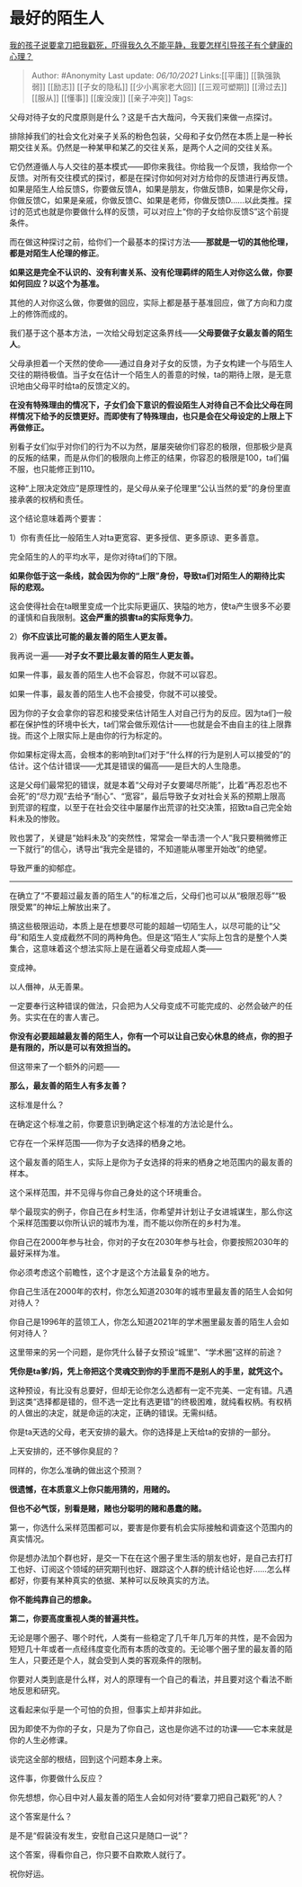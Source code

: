 # 最好的陌生人
[我的孩子说要拿刀把我戳死，吓得我久久不能平静，我要怎样引导孩子有个健康的心理？](https://www.zhihu.com/question/481836166/answer/2155711537)

> Author: #Anonymity 
> Last update: *06/10/2021* 
> Links:[[平庸]] [[孰强孰弱]] [[励志]] [[子女的隐私]] [[少小离家老大回]] [[三观可塑期]] [[滑过去]] [[服从]] [[懂事]] [[废没废]] [[亲子冲突]] 
> Tags:   

父母对待子女的尺度原则是什么？这是千古大哉问，今天我们来做一点探讨。

排除掉我们的社会文化对亲子关系的粉色包装，父母和子女仍然在本质上是一种长期交往关系。仍然是一种某甲和某乙的交往关系，是两个人之间的交往关系。

它仍然遵循人与人交往的基本模式——即你来我往。你给我一个反馈，我给你一个反馈。对所有交往模式的探讨，都是在探讨你如何对对方给你的反馈进行再反馈。如果是陌生人给反馈S，你要做反馈A，如果是朋友，你做反馈B，如果是你父母，你做反馈C，如果是亲戚，你做反馈C、如果是老师，你做反馈D……以此类推。探讨的范式也就是你要做什么样的反馈，可以对应上“你的子女给你反馈S”这个前提条件。

而在做这种探讨之前，给你们一个最基本的探讨方法——**那就是一切的其他伦理，都是对陌生人伦理的修正**。

**如果这是完全不认识的、没有利害关系、没有伦理羁绊的陌生人对你这么做，你要如何回应？以这个为基准。**

其他的人对你这么做，你要做的回应，实际上都是基于基准回应，做了方向和力度上的修饰而成的。

我们基于这个基本方法，一次给父母划定这条界线——**父母要做子女最友善的陌生人**。

父母承担着一个天然的使命——通过自身对子女的反馈，为子女构建一个与陌生人交往的期待极值。当子女在估计一个陌生人的善意的时候，ta的期待上限，是无意识地由父母平时给ta的反馈定义的。

**在没有特殊理由的情况下，子女们会下意识的假设陌生人对待自己不会比父母在同样情况下给予的反馈更好。而即使有了特殊理由，也只是会在父母设定的上限上下再做修正。**

别看子女们似乎对你们的行为不以为然，屡屡突破你们容忍的极限，但那极少是真的反叛的结果，而是从你们的极限向上修正的结果，你容忍的极限是100，ta们偏不服，也只能修正到110。

这种“上限决定效应”是原理性的，是父母从亲子伦理里“公认当然的爱”的身份里直接承袭的权柄和责任。

这个结论意味着两个要害：

1）你有责任比一般陌生人对ta更宽容、更多授信、更多原谅、更多善意。

完全陌生的人的平均水平，是你对待ta们的下限。

**如果你低于这一条线，就会因为你的“上限”身份，导致ta们对陌生人的期待比实际的悲观。**

这会使得社会在ta眼里变成一个比实际更逼仄、狭隘的地方，使ta产生很多不必要的谨慎和自我限制。**这会严重的损害ta的实际竞争力**。

2）**你不应该比可能的最友善的陌生人更友善。**

我再说一遍——**对子女不要比最友善的陌生人更友善。**

如果一件事，最友善的陌生人也不会容忍，你就不可以容忍。

如果一件事，最友善的陌生人也不会接受，你就不可以接受。

因为你的子女会拿你的容忍和接受来估计陌生人对自己行为的反应。因为ta们一般都在保护性的环境中长大，ta们常会做乐观估计——也就是会不由自主的往上限靠拢。而这个上限实际上是由你的行为标定的。

你如果标定得太高，会根本的影响到ta们对于“什么样的行为是别人可以接受的”的估计。这个估计错误——尤其是错误的偏高——是巨大的人生隐患。

这是父母们最常犯的错误，就是本着“父母对子女要竭尽所能”，比着“再忍忍也不会死”的“尽力观”去给予“耐心”、“宽容”，最后导致子女对社会关系的预期上限高到荒谬的程度，以至于在社会交往中屡屡作出荒谬的社交决策，招致ta自己完全始料未及的惨败。

败也罢了，关键是“始料未及”的突然性，常常会一举击溃一个人“我只要稍微修正一下就行”的信心，诱导出“我完全是错的，不知道能从哪里开始改”的绝望。

导致严重的抑郁症。

---

在确立了“不要超过最友善的陌生人”的标准之后，父母们也可以从“极限忍辱”“极限受累”的神坛上解放出来了。

搞这些极限运动，本质上是在想要尽可能的超越一切陌生人，以尽可能的让“父母”和陌生人变成截然不同的两种角色。但是这“陌生人”实际上包含的是整个人类集合，这意味着这个想法实际上是在逼着父母变成超人类——

变成神。

以人僭神，从无善果。

一定要奉行这种错误的做法，只会把为人父母变成不可能完成的、必然会破产的任务。实实在在的害人害己。

**你没有必要超越最友善的陌生人，你有一个可以让自己安心休息的终点，你的担子是有限的，所以是可以有效担当的。**

但这带来了一个额外的问题——

**那么，最友善的陌生人有多友善？**

这标准是什么？

在确定这个标准之前，你要意识到确定这个标准的方法论是什么。

它存在一个采样范围——你为子女选择的栖身之地。

这个最友善的陌生人，实际上是你为子女选择的将来的栖身之地范围内的最友善的样本。

这个采样范围，并不见得与你自己身处的这个环境重合。

举个最现实的例子，你自己在乡村生活，你希望并计划让子女进城谋生，那么你这个采样范围要以你所认识的城市为准，而不能以你所在的乡村为准。

你自己在2000年参与社会，你对的子女在2030年参与社会，你要按照2030年的最好采样为准。

你必须考虑这个前瞻性，这个才是这个方法最复杂的地方。

你自己生活在2000年的农村，你怎么知道2030年的城市里最友善的陌生人会如何对待人？

你自己是1996年的蓝领工人，你怎么知道2021年的学术圈里最友善的陌生人会如何对待人？

这里带来的另一个问题，是你凭什么替子女预设“城里”、“学术圈”这样的前途？

**凭你是ta爹/妈，凭上帝把这个灵魂交到你的手里而不是别人的手里，就凭这个。**

这种预设，有比没有总要好，但却无论你怎么选都有一定不完美、一定有错。凡遇到这类“选择都是错的，但不选一定比有选更错”的终极困难，就纯看权柄。有权柄的人做出的决定，就是命运的决定，正确的错误。无需纠结。

你是ta天选的父母，老天安排的最大。你的选择是上天给ta的安排的一部分。

上天安排的，还不够你臭屁的？

  

同样的，你怎么准确的做出这个预测？

**很遗憾，在本质意义上你只能用猜的，用赌的。**

**但也不必气馁，别看是赌，赌也分聪明的赌和愚蠢的赌。**

第一，你选什么采样范围都可以，要害是你要有机会实际接触和调查这个范围内的真实情况。

你是想办法加个群也好，是交一下在在这个圈子里生活的朋友也好，是自己去打打工也好、订阅这个领域的研究期刊也好、跟踪这个人群的统计结论也好……怎么样都好，你要有某种真实的依据、某种可以反映真实的方法。

**你不能纯靠自己的想象。**

**第二，你要高度重视人类的普遍共性。**

无论是哪个圈子、哪个时代，人类有一些稳定了几千年几万年的共性，是不会因为短短几十年或者一点经纬度变化而有本质的改变的。无论哪个圈子里的最友善的陌生人，只要还是个人，就会受到人类的客观条件的限制。

你要对人类到底是什么样，对人的原理有一个自己的看法，并且要对这个看法不断地反思和研究。

这看起来似乎是一个可怕的负担，但事实上却并非如此。

因为即使不为你的子女，只是为了你自己，这也是你逃不过的功课——它本来就是你的人生必修课。

  

谈完这全部的根结，回到这个问题本身上来。

这件事，你要做什么反应？

你先想想，你心目中对人最友善的陌生人会如何对待“要拿刀把自己戳死”的人？

这个答案是什么？

是不是“假装没有发生，安慰自己这只是随口一说”？

这个答案，得看你自己，你只要不自欺欺人就行了。

祝你好运。